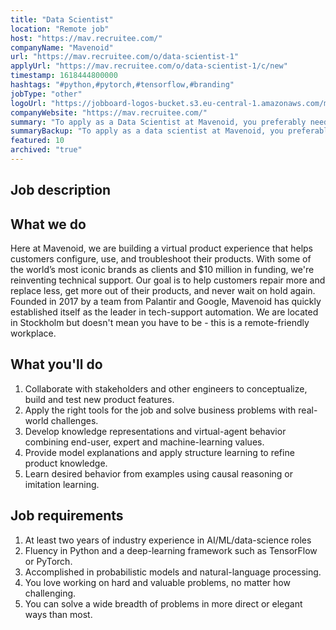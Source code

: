 ```yaml
---
title: "Data Scientist"
location: "Remote job"
host: "https://mav.recruitee.com/"
companyName: "Mavenoid"
url: "https://mav.recruitee.com/o/data-scientist-1"
applyUrl: "https://mav.recruitee.com/o/data-scientist-1/c/new"
timestamp: 1618444800000
hashtags: "#python,#pytorch,#tensorflow,#branding"
jobType: "other"
logoUrl: "https://jobboard-logos-bucket.s3.eu-central-1.amazonaws.com/mavenoid"
companyWebsite: "https://mav.recruitee.com/"
summary: "To apply as a Data Scientist at Mavenoid, you preferably need to have some knowledge of: #python, #pytorch, #tensorflow."
summaryBackup: "To apply as a data scientist at Mavenoid, you preferably need to have some knowledge of: #python, #pytorch, #tensorflow."
featured: 10
archived: "true"
---
```


## Job description

## What we do

Here at Mavenoid, we are building a virtual product experience that helps customers configure, use, and troubleshoot their products. With some of the world’s most iconic brands as clients and $10 million in funding, we're reinventing technical support. Our goal is to help customers repair more and replace less, get more out of their products, and never wait on hold again. Founded in 2017 by a team from Palantir and Google, Mavenoid has quickly established itself as the leader in tech-support automation. We are located in Stockholm but doesn't mean you have to be - this is a remote-friendly workplace.

## What you'll do

1.  Collaborate with stakeholders and other engineers to conceptualize, build and test new product features.
2.  Apply the right tools for the job and solve business problems with real-world challenges.
3.  Develop knowledge representations and virtual-agent behavior combining end-user, expert and machine-learning values.
4.  Provide model explanations and apply structure learning to refine product knowledge.
5.  Learn desired behavior from examples using causal reasoning or imitation learning.

## Job requirements

1.  At least two years of industry experience in AI/ML/data-science roles
2.  Fluency in Python and a deep-learning framework such as TensorFlow or PyTorch.
3.  Accomplished in probabilistic models and natural-language processing.
4.  You love working on hard and valuable problems, no matter how challenging.
5.  You can solve a wide breadth of problems in more direct or elegant ways than most.
